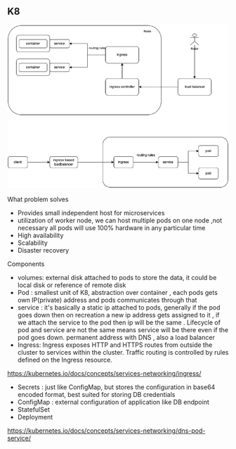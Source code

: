 K8
-----------------------------

![Alt text](K8.png?raw=true "Title")

What problem solves
- Provides small independent host for microservices
- utilization of worker node, we can host multiple pods on one node ,not necessary all pods will use 100% hardware in any particular time
- High availability
- Scalability
- Disaster recovery


Components
- volumes: external disk attached to pods to store the data, it could be local disk or reference of remote disk
- Pod : smallest unit of K8, abstraction over container , each pods gets own IP(private) address and pods communicates through that  
- service : it's basically a static ip attached to pods, generally if the pod goes down then on recreation a new ip address gets assigned to it , if we attach the service to the pod then ip will be the same . Lifecycle of pod and service are not the same means service will be there even if the pod goes down.
permanent address with DNS , also a load balancer
- Ingress: Ingress exposes HTTP and HTTPS routes from outside the cluster to services within the cluster. Traffic routing is controlled by rules defined on the Ingress resource.

https://kubernetes.io/docs/concepts/services-networking/ingress/


- Secrets : just like ConfigMap, but stores the configuration in base64 encoded format, best suited for storing DB credentials
- ConfigMap : external configuration of application like DB endpoint
- StatefulSet
- Deployment


https://kubernetes.io/docs/concepts/services-networking/dns-pod-service/


